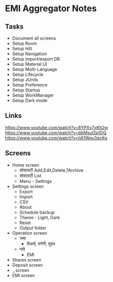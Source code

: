 # EMI Aggregator Notes

## Tasks

- Document all screens
- Setup Room
- Setup Hilt
- Setup Navigation
- Setup import/export DB
- Setup Material UI
- Setup Multi-Language
- Setup Lifecycle
- Setup JUnits
- Setup Preference
- Setup Startup
- Setup WorkManager
- Setup Dark mode

## Links

<https://www.youtube.com/watch?v=8YPXv7xKh2w>
<https://www.youtube.com/watch?v=bbMsuI2p1DQ>
<https://www.youtube.com/watch?v=h61Wqy3qcKg>
## Screens

- Home screen
  - सोसायटी Add,Edit,Delete,?Archive
  - सोसायटी List
  - Menu - Settings
- Settings screen
  - Export
  - Import
  - CSV
  - About
  - Schedule backup
  - Theme - Light, Dark
  - Reset
  - Output folder
- Operation screen
  - जमा
    - शेअर्स, वर्गणी, मुदत
  - नांवे
    - EMI
- Shares screen
- Deposit screen
- _ screen
- EMI screen 